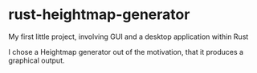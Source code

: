 # rust-heightmap-generator

My first little project, involving GUI and a desktop application within Rust

I chose a Heightmap generator out of the motivation, that it produces a graphical output. 
